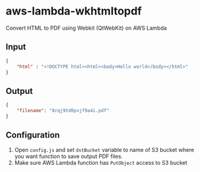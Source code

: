 # aws-lambda-wkhtmltopdf
Convert HTML to PDF using Webkit (QtWebKit) on AWS Lambda

## Input

```json
{
    "html" : "<!DOCTYPE html><html><body>Hello world</body></html>"
}
```

## Output

```json
{
    "filename": "8rqj9td0pvjf9a4i.pdf"
}
```

## Configuration

1. Open `config.js` and set `dstBucket` variable to name of S3 bucket where you want function to save output PDF files.
2. Make sure AWS Lambda function has `PutObject` access to S3 bucket
